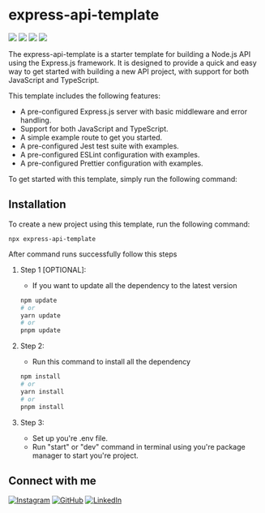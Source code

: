 # express-api-template

![](https://img.shields.io/github/v/release/iamharshil/express-api-template?style=flat-square)
![](https://img.shields.io/github/license/iamharshil/express-api-template?style=flat-square)
![](https://img.shields.io/npm/v/node?style=flat-square)
![](https://img.shields.io/github/stars/iamharshil/express-api-template?style=flat-square)

The express-api-template is a starter template for building a Node.js API using the Express.js framework. It is designed to provide a quick and easy way to get started with building a new API project, with support for both JavaScript and TypeScript.

This template includes the following features:

-   A pre-configured Express.js server with basic middleware and error handling.
-   Support for both JavaScript and TypeScript.
-   A simple example route to get you started.
-   A pre-configured Jest test suite with examples.
-   A pre-configured ESLint configuration with examples.
-   A pre-configured Prettier configuration with examples.

To get started with this template, simply run the following command:

## Installation

To create a new project using this template, run the following command:

`npx express-api-template`

After command runs successfully follow this steps

1. Step 1 [OPTIONAL]:

    - If you want to update all the dependency to the latest version

    ```bash
    npm update
    # or
    yarn update
    # or
    pnpm update
    ```

2. Step 2:

    - Run this command to install all the dependency

    ```bash
    npm install
    # or
    yarn install
    # or
    pnpm install
    ```

3. Step 3:
    - Set up you're .env file.
    - Run "start" or "dev" command in terminal using you're package manager to start you're project.

## Connect with me

[![Instagram](https://img.shields.io/badge/-Instagram-E4405F?style=flat-square&logo=instagram&logoColor=white)](https://instagram.com/iam_harshil)
[![GitHub](https://img.shields.io/badge/-GitHub-181717?style=flat-square&logo=github&logoColor=white)](https://github.com/iamharshil)
[![LinkedIn](https://img.shields.io/badge/-LinkedIn-0077B5?style=flat-square&logo=linkedin&logoColor=white)](https://www.linkedin.com/in/harshil-chudasama)
